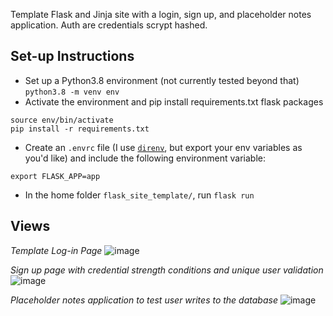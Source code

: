 
Template Flask and Jinja site with a login, sign up, and placeholder notes application. Auth are credentials scrypt hashed.

## Set-up Instructions
- Set up a Python3.8 environment (not currently tested beyond that) 
`python3.8 -m venv env`
- Activate the environment and pip install requirements.txt flask packages
```
source env/bin/activate
pip install -r requirements.txt
```
- Create an `.envrc` file (I use [`direnv`](https://direnv.net/), but export your env variables as you'd like) and include the following environment variable:
```
export FLASK_APP=app
```
- In the home folder `flask_site_template/`, run `flask run`

## Views
_Template Log-in Page_
![image](https://github.com/JYoussouf/flask_site_template/assets/90774566/3eea26d1-592d-4be4-b0fa-2d404ee5fbaa)

_Sign up page with credential strength conditions and unique user validation_
![image](https://github.com/JYoussouf/flask_site_template/assets/90774566/7da419ba-7ccb-4c6a-832e-59bcd9d08bea)

_Placeholder notes application to test user writes to the database_
![image](https://github.com/JYoussouf/flask_site_template/assets/90774566/af9ade54-90f0-4e39-b748-2abf1f7b0261)
